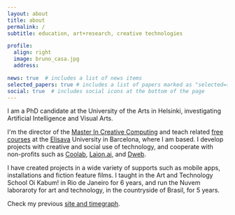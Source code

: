 ```yaml
---
layout: about
title: about
permalink: /
subtitle: education, art+research, creative technologies

profile:
  align: right
  image: bruno_casa.jpg
  address:

news: true  # includes a list of news items
selected_papers: true # includes a list of papers marked as "selected={true}"
social: true  # includes social icons at the bottom of the page
---
```


I am a PhD candidate at the University of the Arts in Helsinki, investigating Artificial Intelligence and Visual Arts.

I'm the director of the <a href="https://weareshifta.com/master/master-creative-computing">Master In Creative Computing</a> and teach related <a href="https://www.elisava.net/universidad-de-verano/curso-de-creativity-and-artificial-intelligence/">free courses</a> at the <a href="https://elisava.net/">Elisava</a> University in Barcelona, where I am based. I develop projects with creative and social use of technology, and cooperate with non-profits such as <a href="https://coolab.org">Coolab</a>, <a href="https://laion.ai/">Laion.ai</a>, and <a href="https://getdweb.net">Dweb</a>.

I have created projects in a wide variety of supports such as mobile apps, installations and fiction feature films. I taught
in the Art and Technology School Oi Kabum! in Rio de Janeiro for 6 years, and run the Nuvem laboraroty for art and technology, in the countryside of Brasil, for 5 years.

Check my previous <a href="https://brunovianna.net/">site and timegraph</a>.
